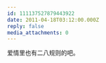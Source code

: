 ```yaml
---
id: 111137527879443922
date: 2011-04-18T03:12:00.000Z
reply: false
media_attachments: 0
---
```


爱情里也有二八规则的吧。 ​​​​

